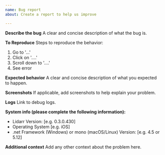 ```yaml
---
name: Bug report
about: Create a report to help us improve

---
```


**Describe the bug**
A clear and concise description of what the bug is.

**To Reproduce**
Steps to reproduce the behavior:
1. Go to '...'
2. Click on '....'
3. Scroll down to '....'
4. See error

**Expected behavior**
A clear and concise description of what you expected to happen.

**Screenshots**
If applicable, add screenshots to help explain your problem.

**Logs**
Link to debug logs.

**System info (please complete the following information):**
 - Lidarr Version: [e.g. 0.3.0.430]
 - Operating System [e.g. iOS]
 - .net Framework (Windows) or mono (macOS/Linux) Version: [e.g. 4.5 or 5.12]

**Additional context**
Add any other context about the problem here.
